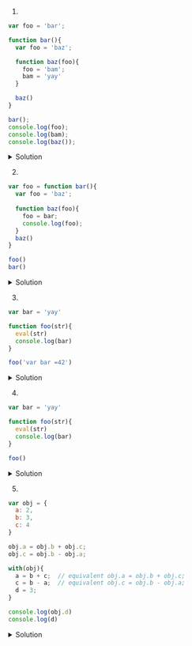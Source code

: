 1. 
    
  ```javascript
  var foo = 'bar';

  function bar(){
    var foo = 'baz';

    function baz(foo){
      foo = 'bam';
      bam = 'yay'
    }

    baz()
  }

  bar();
  console.log(foo);
  console.log(bam);
  console.log(baz());
```
  <details><summary>Solution</summary>
  <p>
    
```
bar
yay

console.log(baz());
        ^
ReferenceError: baz is not defined
```
  </p>
</details>


2.

```javascript
var foo = function bar(){
  var foo = 'baz';
  
  function baz(foo){
    foo = bar;
    console.log(foo);
  }
  baz()
}

foo()
bar()
```
 <details><summary>Solution</summary>
  <p>
    
```
[Function: bar]

bar()
^

ReferenceError: bar is not defined
```
  </p>
</details>

3.

```javascript
var bar = 'yay'

function foo(str){
  eval(str)
  console.log(bar)
}

foo('var bar =42')
```
 <details><summary>Solution</summary>
  <p>
    
```
42
```
  </p>
</details>

4.

```javascript
var bar = 'yay'

function foo(str){
  eval(str)
  console.log(bar)
}

foo()
```
 <details><summary>Solution</summary>
  <p>
    
```
yay
```
  </p>
</details>

5.

```javascript
var obj = {
  a: 2,
  b: 3,
  c: 4
}

obj.a = obj.b + obj.c;
obj.c = obj.b - obj.a;

with(obj){
  a = b + c;  // equivalent obj.a = obj.b + obj.c;
  c = b - a;  // equivalent obj.c = obj.b - obj.a;
  d = 3;
}

console.log(obj.d)
console.log(d)
```
 <details><summary>Solution</summary>
  <p>
    
```
undefined
3
```
  </p>
</details>


